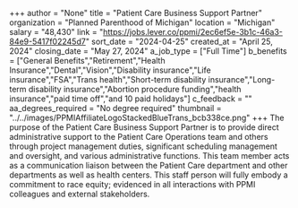 +++
author = "None"
title = "Patient Care Business Support Partner"
organization = "Planned Parenthood of Michigan"
location = "Michigan"
salary = "48,430"
link = "https://jobs.lever.co/ppmi/2ec6ef5e-3b1c-46a3-84e9-5417f02245d7"
sort_date = "2024-04-25"
created_at = "April 25, 2024"
closing_date = "May 27, 2024"
a_job_type = ["Full Time"]
b_benefits = ["General Benefits","Retirement","Health Insurance","Dental","Vision","Disability insurance","Life insurance","FSA","Trans health","Short-term disability insurance","Long-term disability insurance","Abortion procedure funding","health insurance","paid time off","and 10 paid holidays"]
c_feedback = ""
aa_degrees_required = "No degree required"
thumbnail = "../../images/PPMIAffiliateLogoStackedBlueTrans_bcb338ce.png"
+++
The purpose of the Patient Care Business Support Partner is to provide direct administrative support to the Patient Care Operations team and others through project management duties, significant scheduling management and oversight, and various administrative functions. This team member acts as a communication liaison between the Patient Care department and other departments as well as health centers.  This staff person will fully embody a commitment to race equity; evidenced in all interactions with PPMI colleagues and external stakeholders.
